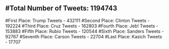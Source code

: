 #Total Number of Tweets: 1194743 
---
#First Place: Trump Tweets - 432111
#Second Place: Clinton Tweets - 192224
#Third Place: Cruz Tweets - 162803
#Fourth Place: Jeb! Tweets - 153883
#Fifth Place: Rubio Tweets - 120544
#Sixth Place: Sanders Tweets - 92767
#Seventh Place: Carson Tweets - 22704
#Last Place: Kasich Tweets - 17707

